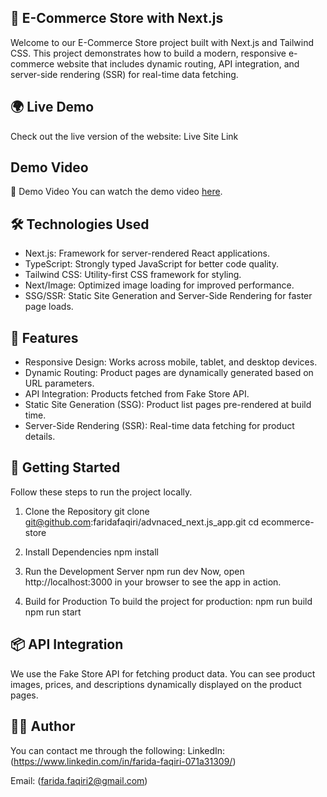 ## 🛒 E-Commerce Store with Next.js

Welcome to our E-Commerce Store project built with Next.js and Tailwind CSS. This project demonstrates how to build a modern, responsive e-commerce website that includes dynamic routing, API integration, and server-side rendering (SSR) for real-time data fetching.

## 🌍 Live Demo

Check out the live version of the website:
Live Site Link

## Demo Video

🎥 Demo Video
You can watch the demo video [here](./public/vedio/localhost_3000.mp4).




## 🛠️ Technologies Used

- Next.js: Framework for server-rendered React applications.
- TypeScript: Strongly typed JavaScript for better code quality.
- Tailwind CSS: Utility-first CSS framework for styling.
- Next/Image: Optimized image loading for improved performance.
- SSG/SSR: Static Site Generation and Server-Side Rendering for faster page loads.

## 🌟 Features

- Responsive Design: Works across mobile, tablet, and desktop devices.
- Dynamic Routing: Product pages are dynamically generated based on URL parameters.
- API Integration: Products fetched from Fake Store API.
- Static Site Generation (SSG): Product list pages pre-rendered at build time.
- Server-Side Rendering (SSR): Real-time data fetching for product details.

## 🚀 Getting Started

Follow these steps to run the project locally.

1. Clone the Repository
git clone git@github.com:faridafaqiri/advnaced_next.js_app.git
cd ecommerce-store

2. Install Dependencies
npm install

3. Run the Development Server
npm run dev
Now, open http://localhost:3000 in your browser to see the app in action.

4. Build for Production
To build the project for production:
npm run build
npm run start

## 📦 API Integration

We use the Fake Store API for fetching product data. You can see product images, prices, and descriptions dynamically displayed on the product pages.

## 👩‍💻 Author

You can contact me through the following:
LinkedIn: (https://www.linkedin.com/in/farida-faqiri-071a31309/)

Email: (farida.faqiri2@gmail.com)